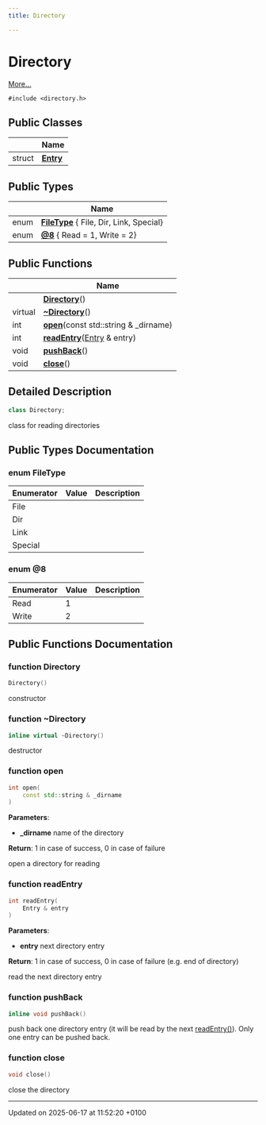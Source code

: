 ```yaml
---
title: Directory

---
```


# Directory



 [More...](#detailed-description)


`#include <directory.h>`

## Public Classes

|                | Name           |
| -------------- | -------------- |
| struct | **[Entry](struct_directory_1_1_entry.md)**  |

## Public Types

|                | Name           |
| -------------- | -------------- |
| enum| **[FileType](class_directory.md#enum-filetype)** { File, Dir, Link, Special} |
| enum| **[@8](class_directory.md#enum-@8)** { Read = 1, Write = 2} |

## Public Functions

|                | Name           |
| -------------- | -------------- |
| | **[Directory](class_directory.md#function-directory)**() |
| virtual | **[~Directory](class_directory.md#function-~directory)**() |
| int | **[open](class_directory.md#function-open)**(const std::string & _dirname) |
| int | **[readEntry](class_directory.md#function-readentry)**([Entry](struct_directory_1_1_entry.md) & entry) |
| void | **[pushBack](class_directory.md#function-pushback)**() |
| void | **[close](class_directory.md#function-close)**() |

## Detailed Description

```cpp
class Directory;
```


class for reading directories 

## Public Types Documentation

### enum FileType

| Enumerator | Value | Description |
| ---------- | ----- | ----------- |
| File | |   |
| Dir | |   |
| Link | |   |
| Special | |   |




### enum @8

| Enumerator | Value | Description |
| ---------- | ----- | ----------- |
| Read | 1|   |
| Write | 2|   |




## Public Functions Documentation

### function Directory

```cpp
Directory()
```


constructor 


### function ~Directory

```cpp
inline virtual ~Directory()
```


destructor 


### function open

```cpp
int open(
    const std::string & _dirname
)
```


**Parameters**: 

  * **_dirname** name of the directory 


**Return**: 1 in case of success, 0 in case of failure 

open a directory for reading 


### function readEntry

```cpp
int readEntry(
    Entry & entry
)
```


**Parameters**: 

  * **entry** next directory entry 


**Return**: 1 in case of success, 0 in case of failure (e.g. end of directory) 

read the next directory entry 


### function pushBack

```cpp
inline void pushBack()
```


push back one directory entry (it will be read by the next [readEntry()](class_directory.md#function-readentry)). Only one entry can be pushed back. 


### function close

```cpp
void close()
```


close the directory 


-------------------------------

Updated on 2025-06-17 at 11:52:20 +0100